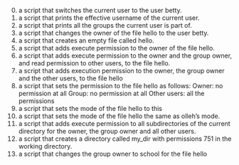 0. a script that switches the current user to the user betty.
1. a script that prints the effective username of the current user.
2. a script that prints all the groups the current user is part of. 
3. a script that changes the owner of the file hello to the user betty.
4. a script that creates an empty file called hello.
5. a script that adds execute permission to the owner of the file hello.
6. a script that adds execute permission to the owner and the group owner, and read permission to other users, to the file hello.
7. a script that adds execution permission to the owner, the group owner and the other users, to the file hello
8. a script that sets the permission to the file hello as follows: 
Owner: no permission at all
Group: no permission at all
Other users: all the permissions
9. a script that sets the mode of the file hello to this
10. a script that sets the mode of the file hello the same as olleh’s mode.
11. a script that adds execute permission to all subdirectories of the current directory for the owner, the group owner and all other users.
12.  a script that creates a directory called my_dir with permissions 751 in the working directory.
13. a script that changes the group owner to school for the file hello

